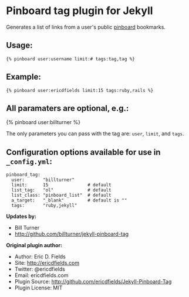 # Pinboard tag plugin for Jekyll

Generates a list of links from a user's public [pinboard](http://pinboard.in/) bookmarks.

## Usage:

    {% pinboard user:username limit:# tags:tag,tag %}

## Example:

    {% pinboard user:ericdfields limit:15 tags:ruby,rails %}

## All paramaters are optional, e.g.:

  {% pinboard user:billturner %}

The only parameters you can pass with the tag are: `user`, `limit`, and `tags`.

## Configuration options available for use in `_config.yml`:

    pinboard_tag:
      user:       "billturner"
      limit:      15               # default
      list_tag:   "ol"             # default
      list_class: "pinboard_list"  # default
      a_target:   "_blank"         # default is ""
      tags:       "ruby,jekyll"

**Updates by:**

* Bill Turner
* http://github.com/billturner/jekyll-pinboard-tag

**Original plugin author:**

* Author: Eric D. Fields
* Site: http://ericdfields.com
* Twitter: @ericdfields
* Email: ericdfields.com
* Plugin Source: http://github.com/ericdfields/Jekyll-Pinboard-Tag
* Plugin License: MIT
